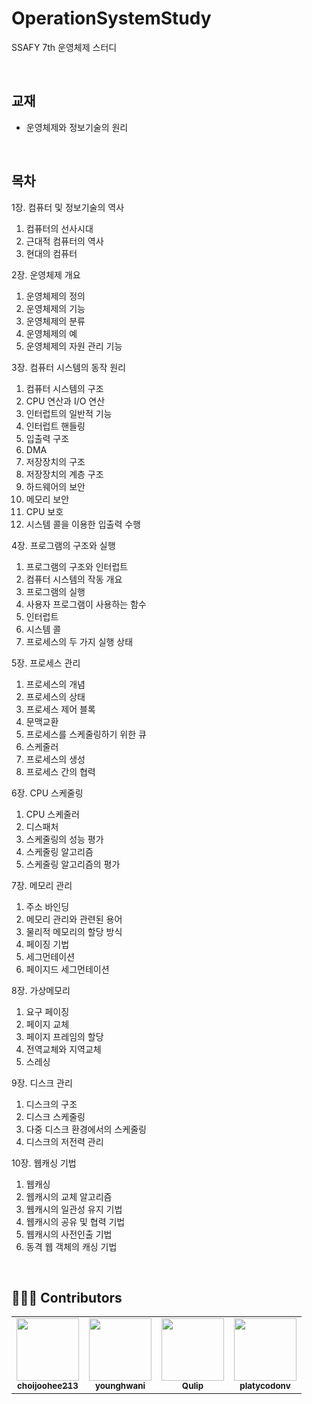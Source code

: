 # OperationSystemStudy
SSAFY 7th 운영체제 스터디

<br>

## 교재
- 운영체제와 정보기술의 원리

<br>

## 목차
1장. 컴퓨터 및 정보기술의 역사
1. 컴퓨터의 선사시대
2. 근대적 컴퓨터의 역사
3. 현대의 컴퓨터

2장. 운영체제 개요
1. 운영체제의 정의
2. 운영체제의 기능
3. 운영체제의 분류
4. 운영체제의 예
5. 운영체제의 자원 관리 기능

3장. 컴퓨터 시스템의 동작 원리
1. 컴퓨터 시스템의 구조
2. CPU 연산과 I/O 연산
3. 인터럽트의 일반적 기능
4. 인터럽트 핸들링
5. 입출력 구조
6. DMA
7. 저장장치의 구조
8. 저장장치의 계층 구조
9. 하드웨어의 보안
10. 메모리 보안
11. CPU 보호
12. 시스템 콜을 이용한 입출력 수행

4장. 프로그램의 구조와 실행
1. 프로그램의 구조와 인터럽트
2. 컴퓨터 시스템의 작동 개요
3. 프로그램의 실행
4. 사용자 프로그램이 사용하는 함수
5. 인터럽트
6. 시스템 콜
7. 프로세스의 두 가지 실행 상태

5장. 프로세스 관리
1. 프로세스의 개념
2. 프로세스의 상태
3. 프로세스 제어 블록
4. 문맥교환
5. 프로세스를 스케줄링하기 위한 큐
6. 스케줄러
7. 프로세스의 생성
8. 프로세스 간의 협력

6장. CPU 스케줄링
1. CPU 스케줄러
2. 디스패처
3. 스케줄링의 성능 평가
4. 스케줄링 알고리즘
5. 스케줄링 알고리즘의 평가

7장. 메모리 관리
1. 주소 바인딩
2. 메모리 관리와 관련된 용어
3. 물리적 메모리의 할당 방식
4. 페이징 기법
5. 세그먼테이션
6. 페이지드 세그먼테이션

8장. 가상메모리
1. 요구 페이징
2. 페이지 교체
3. 페이지 프레임의 할당
4. 전역교체와 지역교체
5. 스레싱

9장. 디스크 관리
1. 디스크의 구조
2. 디스크 스케줄링
3. 다중 디스크 환경에서의 스케줄링
4. 디스크의 저전력 관리

10장. 웹캐싱 기법
1. 웹캐싱
2. 웹캐시의 교체 알고리즘
3. 웹캐시의 일관성 유지 기법
4. 웹캐시의 공유 및 협력 기법
5. 웹캐시의 사전인출 기법
6. 동격 웹 객체의 캐싱 기법

<br>

## 🙋🏻‍♂️ Contributors

<table>
  <tr>
    <td align="center"><a href="https://github.com/choijoohee213"><img src="https://avatars.githubusercontent.com/u/60915285?s=400&u=81a3a3b178d0b215fd7a2c72bcf2d1834cb815e9&v=4" width="100px;" alt=""/><br /><sub><b>choijoohee213</b></sub></a><br /></td>
    <td align="center"><a href="https://github.com/younghwani"><img src="https://avatars.githubusercontent.com/u/75962307?v=4" width="100px;" alt=""/><br /><sub><b>younghwani</b></sub></a><br /></td>
    <td align="center"><a href="https://github.com/Qulip"><img src="https://avatars.githubusercontent.com/u/77991314?v=4" width="100px;" alt=""/><br /><sub><b>Qulip</b></sub></a><br /></td>
    <td align="center"><a href="https://github.com/platycodonv"><img src="https://avatars.githubusercontent.com/u/93230885?v=4" width="100px;" alt=""/><br /><sub><b>platycodonv</b></sub></a><br /></td>
  </tr>
</table>
